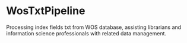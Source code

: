 # WosTxtPipeline
Processing index fields txt from WOS database, assisting librarians and information science professionals with related data management.
